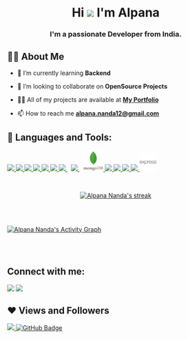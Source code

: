 


<h1 align="center">Hi <img src="https://raw.githubusercontent.com/MartinHeinz/MartinHeinz/master/wave.gif" width="30px"> I'm Alpana</h1>
<h3 align="center">I'm a passionate Developer from India.</h3>


## 🙋‍♂️ About Me

- 🌱 I’m currently learning **Backend**

- 👯 I’m looking to collaborate on **OpenSource Projects**

- 👨‍💻 All of my projects are available at **[My Portfolio](https://alpana02.github.io/portfolio.github.io/)**

- 📫 How to reach me **alpana.nanda12@gmail.com**


## 🚀 Languages and Tools:

<p align="left"> 
    <a href="https://reactjs.org/" target="_blank"> <img src="https://img.icons8.com/color/48/000000/react-native.png"/> </a>
    <a href="https://developer.mozilla.org/en-US/docs/Web/JavaScript" target="_blank"> <img src="https://img.icons8.com/color/48/000000/javascript.png"/> </a> 
    <a href="https://www.w3.org/html/" target="_blank"> <img src="https://img.icons8.com/color/48/000000/html-5.png"/> </a> 
    <a href="https://www.w3.org/html/" target="_blank"> <img src="https://img.icons8.com/color/48/000000/css3.png"/> </a> 
    <a href="https://getbootstrap.com" target="_blank"> <img src="https://img.icons8.com/color/48/000000/bootstrap.png"/> </a> 
    <a href="https://www.python.org" target="_blank"> <img src="https://img.icons8.com/color/48/000000/python.png"/> </a> 
    <a style="padding-right:8px;" href="https://nodejs.org" target="_blank"> <img src="https://img.icons8.com/color/48/000000/nodejs.png"/> </a> 
    <a style="padding-right:8px;" href="https://www.mysql.com/" target="_blank"> <img src="https://img.icons8.com/fluent/50/000000/mysql-logo.png"/> </a>
    <a href="https://www.mongodb.com/" target="_blank"> <img src="https://raw.githubusercontent.com/devicons/devicon/master/icons/mongodb/mongodb-original-wordmark.svg" alt="mongodb" width="48" height="48"/> </a> 
    <a href="https://firebase.google.com/" target="_blank"> <img src="https://img.icons8.com/color/48/000000/firebase.png"/> </a> 
    <a href="https://git.com/" target="_blank"> <img src="https://img.icons8.com/ios-filled/50/000000/github.png"/> </a> 
    <a href="https://redux.js.org" target="_blank"> <img src="https://img.icons8.com/color/48/000000/redux.png"/> </a>
    <a href="https://redux.js.org" target="_blank"> <img src="https://img.icons8.com/color/48/000000/c-plus-plus-logo.png"/> </a>
    <a href="https://expressjs.com" target="_blank"> <img src="https://raw.githubusercontent.com/devicons/devicon/master/icons/express/express-original-wordmark.svg" alt="express" width="40" height="40"/> </a>
</p>

<!-- [![React Badge](https://img.shields.io/badge/-React-61DBFB?style=for-the-badge&labelColor=black&logo=react&logoColor=61DBFB)](#)  [![Javascript Badge](https://img.shields.io/badge/-Javascript-F0DB4F?style=for-the-badge&labelColor=black&logo=javascript&logoColor=F0DB4F)](#) [![Typescript Badge](https://img.shields.io/badge/-Typescript-007acc?style=for-the-badge&labelColor=black&logo=typescript&logoColor=007acc)](#) [![Nodejs Badge](https://img.shields.io/badge/-Nodejs-3C873A?style=for-the-badge&labelColor=black&logo=node.js&logoColor=3C873A)](#) [![GraphQL Badge](https://img.shields.io/badge/-GraphQl-e535ab?style=for-the-badge&labelColor=black&logo=node.js&logoColor=e535ab)](#) -->
<br/>

<p align="center">
    <a href="https://github.com/alpana02/github-readme-streak-stats">
        <img title="🔥 Get streak stats for your profile at git.io/streak-stats" alt="Alpana Nanda's streak" src="https://github-readme-streak-stats.herokuapp.com/?user=alpana02&theme=black-ice&hide_border=true&stroke=0000&background=060A0CD0"/>
    </a>
</p>



<br/>
<br/>

<a href="https://github.com/alpana02/github-readme-activity-graph"><img alt="Alpana Nanda's Activity Graph" src="https://activity-graph.herokuapp.com/graph?username=alpana02&bg_color=0D1117&color=5BCDEC&line=5BCDEC&point=FFFFFF&hide_border=true" /></a>

<br/>
<br/>

## Connect with me:
<p align="left">

<a href = "https://www.linkedin.com/in/alpana-nanda-508342192/"><img src="https://img.icons8.com/fluent/48/000000/linkedin.png"/></a>
<a href = "https://www.instagram.com/_.dracarys.x_/"><img src="https://img.icons8.com/fluent/48/000000/instagram-new.png"/></a>


</p>

## ❤ Views and Followers
<a href="https://github.com/alpana02/github-profile-views-counter">
    <img src="https://komarev.com/ghpvc/?username=alpana02">
</a>
<a href="https://github.com/alpana02?tab=followers"><img src="https://img.shields.io/github/followers/alpana02?label=Followers&style=social" alt="GitHub Badge"></a>
